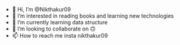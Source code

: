 - 👋 Hi, I’m @Nikthakur09
- 👀 I’m interested in reading books and learning new technologies
- 🌱 I’m currently learning data structure
- 💞️ I’m looking to collaborate on 🙃
- 📫 How to reach me insta nikthakur09 

<!---
Nikthakur09/Nikthakur09 is a ✨ special ✨ repository because its `README.md` (this file) appears on your GitHub profile.
You can click the Preview link to take a look at your changes.
--->
